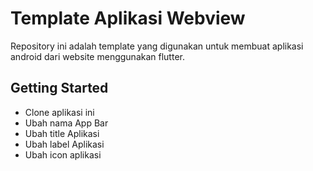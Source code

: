 # Template Aplikasi Webview

Repository ini adalah template yang digunakan untuk membuat aplikasi android dari website menggunakan flutter.

## Getting Started

- Clone aplikasi ini
- Ubah nama App Bar
- Ubah title Aplikasi
- Ubah label Aplikasi
- Ubah icon aplikasi

